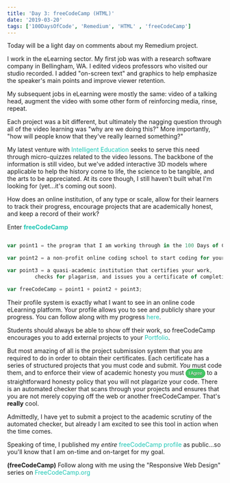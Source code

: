 ```yaml
---
title: 'Day 3: freeCodeCamp (HTML)'
date: '2019-03-20'
tags: ['100DaysOfCode', 'Remedium', 'HTML' , 'freeCodeCamp']
---
```


Today will be a light day on comments about my Remedium project.

I work in the eLearning sector. My first job was with a research software company in Bellingham, WA. I edited videos professors who visited our studio recorded. I added "on-screen text" and graphics to help emphasize the speaker's main points and improve viewer retention.

My subsequent jobs in eLearning were mostly the same: video of a talking head, augment the video with some other form of reinforcing media, rinse, repeat. 

Each project was a bit different, but ultimately the nagging question through all of the video learning was "why are we doing this?"  More importantly, "how will people know that they've really learned something?"

My latest venture with <a href="https://intelligent.education" style="color:#1BC6B4; text-decoration:none">Intelligent Education</a> seeks to serve this need through micro-quizzes related to the video lessons. The backbone of the information is still video, but we've added interactive 3D models where applicable to help the history come to life, the science to be tangible, and the arts to be appreciated.  At its core though, I still haven't built what I'm looking for (yet...it's coming out soon).

How does an online institution, of any type or scale, allow for their learners to track their progress, encourage projects that are academically honest, and keep a record of their work?

Enter **<a href="https://www.freecodecamp.org/" style="color:#1BC6B4; text-decoration:none">freeCodeCamp</a>**

```javascript

var point1 = the program that I am working through in the 100 Days of Code challenge;

var point2 = a non-profit online coding school to start coding for yourself;

var point3 = a quasi-academic institution that certifies your work,
	     checks for plagarism, and issues you a certificate of completion;

var freeCodeCamp = point1 + point2 + point3;
```

Their profile system is exactly what I want to see in an online code eLearning platform. Your profile allows you to see and publicly share your progress. You can follow along with my progress <a href="https://www.freecodecamp.org/blanghoff#cal-heatmap-container" style="color:#1BC6B4; text-decoration:none">here</a>. 

Students should always be able to show off their work, so freeCodeCamp encourages you to add external projects to your <a href="https://www.freecodecamp.org/blanghoff" style="color:#1BC6B4; text-decoration:none">Portfolio</a>.

But most amazing of all is the project submission system that you are required to do in order to obtain their certificates. Each certificate has a series of structured projects that you must code and submit. *You* must code them, and to enforce their view of academic honesty you must <button style="background-color:#44c767; -moz-border-radius:28px;	-webkit-border-radius:28px;	border-radius:28px;	border:1px solid #18ab29;	display:inline-block; cursor:pointer; color:#ffffff; font-family:Arial; font-size:10px;	padding:4px 6px; text-decoration:none; text-shadow:0px 1px 0px #2f6627;">
I Agree</button> to a straightforward honesty policy that you will not plagarize your code. There is an automated checker that scans through your projects and ensures that you are not merely copying off the web or another freeCodeCamper.  That's **really** cool.

Admittedly, I have yet to submit a project to the academic scrutiny of the automated checker, but already I am excited to see this tool in action when the time comes.

Speaking of time, I published my *entire* <a href="https://www.freecodecamp.org/blanghoff" style="color:#1BC6B4; text-decoration:none">freeCodeCamp profile</a> as public...so you'll know that I am on-time and on-target for my goal.

**(freeCodeCamp)**
Follow along with me using the "Responsive Web Design" series on <a href="https://learn.freecodecamp.org/responsive-web-design/" style="color:#1BC6B4; text-decoration:none">FreeCodeCamp.org</a>